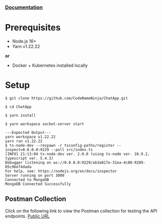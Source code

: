 ### [Documentation](https://codenameninja.github.io/ChatApp/)

# Prerequisites 
- Node.js 16+
- Yarn v1.22.22

**or**
- Docker + Kubernetes installed locally

# Setup
```shell
$ git clone https://github.com/CodeNameNinja/ChatApp.git

$ cd ChatApp

$ yarn install

$ yarn workspace socket-server start

---Expected Output---
yarn workspace v1.22.22
yarn run v1.22.22
$ ts-node-dev --respawn -r tsconfig-paths/register --inspect=0.0.0.0:9229 --poll src/index.ts
[INFO] 21:13:04 ts-node-dev ver. 2.0.0 (using ts-node ver. 10.9.2, typescript ver. 5.4.3)
Debugger listening on ws://0.0.0.0:9229/ab3a017e-31ea-4c80-9289-05c96ef4dada
For help, see: https://nodejs.org/en/docs/inspector
Server running on port 3000
Connected to MongoDB
MongoDB Connected Successfully
```

## Postman Collection
Click on the following link to view the Postman collection for testing the API endpoints.
[Public URL](https://www.postman.com/orange-desert-67059/workspace/chatapp/collection/65fea71e576521afcb01b7c4?action=share&creator=22791671&active-environment=22791671-5c42df62-99e5-4597-8ca3-ab5b0699d11b)
